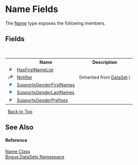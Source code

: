 # Name Fields
 

The <a href="T_Bogus_DataSets_Name">Name</a> type exposes the following members.


## Fields
&nbsp;<table><tr><th></th><th>Name</th><th>Description</th></tr><tr><td>![Public field](media/pubfield.gif "Public field")</td><td><a href="F_Bogus_DataSets_Name_HasFirstNameList">HasFirstNameList</a></td><td /></tr><tr><td>![Protected field](media/protfield.gif "Protected field")</td><td><a href="F_Bogus_DataSet_Notifier">Notifier</a></td><td> (Inherited from <a href="T_Bogus_DataSet">DataSet</a>.)</td></tr><tr><td>![Public field](media/pubfield.gif "Public field")</td><td><a href="F_Bogus_DataSets_Name_SupportsGenderFirstNames">SupportsGenderFirstNames</a></td><td /></tr><tr><td>![Public field](media/pubfield.gif "Public field")</td><td><a href="F_Bogus_DataSets_Name_SupportsGenderLastNames">SupportsGenderLastNames</a></td><td /></tr><tr><td>![Public field](media/pubfield.gif "Public field")</td><td><a href="F_Bogus_DataSets_Name_SupportsGenderPrefixes">SupportsGenderPrefixes</a></td><td /></tr></table>&nbsp;
<a href="#name-fields">Back to Top</a>

## See Also


#### Reference
<a href="T_Bogus_DataSets_Name">Name Class</a><br /><a href="N_Bogus_DataSets">Bogus.DataSets Namespace</a><br />